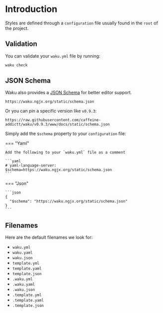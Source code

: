 # Introduction

Styles are defined through a `configuration` file
usually found in the `root` of the project.

## Validation

You can validate your `waku.yml` file by running:

```sh
waku check
```

## JSON Schema

Waku also provides a [JSON Schema](https://json-schema.org/)
for better editor support.

```text
https://waku.ngjx.org/static/schema.json
```

Or you can pin a specific version like `v0.9.3`:

```text
https://raw.githubusercontent.com/caffeine-addictt/waku/v0.9.3/www/docs/static/schema.json
```

Simply add the `$schema` property to your `configuration` file:

=== "Yaml"

    Add the following to your `waku.yml` file as a comment

    ```yaml
    # yaml-language-server: $schema=https://waku.ngjx.org/static/schema.json
    ```

=== "Json"

    ```json
    {
      "$schema": "https://waku.ngjx.org/static/schema.json"
    }
    ```

## Filenames

Here are the default filenames we look for:

- `waku.yml`
- `waku.yaml`
- `waku.json`
- `template.yml`
- `template.yaml`
- `template.json`
- `.waku.yml`
- `.waku.yaml`
- `.waku.json`
- `.template.yml`
- `.template.yaml`
- `.template.json`
